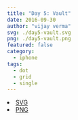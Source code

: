 ```yaml
---
title: "Day 5: Vault"
date: 2016-09-30
author: "vijay verma"
svg: ./day5-vault.svg
png: ./day5-vault.png
featured: false
category:
  - iphone
tags:
  - dot
  - grid
  - single
---
```

<li><a href="./day5-vault.svg" download className="btn-svg">SVG</a></li>
<li><a href="/day5-vault.png" download className="btn-png">PNG</a></li>
